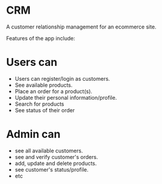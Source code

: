 # CRM
 A customer relationship management for an ecommerce site.
 
 Features of the app include:
 # Users can
 - Users can register/login as customers.
 - See available products.
 - Place an order for a product(s).
 - Update their personal information/profile.
 - Search for products
 - See status of their order
 # Admin can
 - see all available customers.
 - see and verify customer's orders.
 - add, update and delete products.
 - see customer's status/profile.
 - etc
